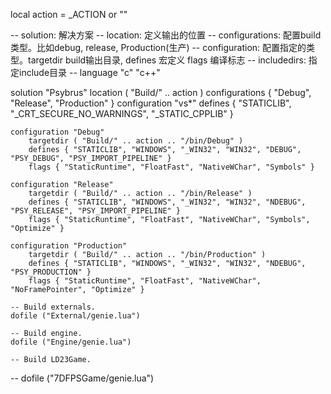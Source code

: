 local action = _ACTION or ""

-- solution: 解决方案
-- location: 定义输出的位置
-- configurations: 配置build类型。比如debug, release, Production(生产)
-- configuration: 配置指定的类型。targetdir build输出目录, defines 宏定义 flags 编译标志
-- includedirs: 指定include目录 
-- language "c" "c++"

solution "Psybrus"
	location ( "Build/" .. action )
	configurations { "Debug", "Release", "Production" }
	configuration "vs*"
		defines { "STATICLIB", "_CRT_SECURE_NO_WARNINGS", "_STATIC_CPPLIB" }	

	configuration "Debug"
		targetdir ( "Build/" .. action .. "/bin/Debug" )
		defines { "STATICLIB", "WINDOWS", "_WIN32", "WIN32", "DEBUG", "PSY_DEBUG", "PSY_IMPORT_PIPELINE" }
		flags { "StaticRuntime", "FloatFast", "NativeWChar", "Symbols" }

	configuration "Release"
		targetdir ( "Build/" .. action .. "/bin/Release" )
		defines { "STATICLIB", "WINDOWS", "_WIN32", "WIN32", "NDEBUG", "PSY_RELEASE", "PSY_IMPORT_PIPELINE" }
		flags { "StaticRuntime", "FloatFast", "NativeWChar", "Symbols", "Optimize" }

	configuration "Production"
		targetdir ( "Build/" .. action .. "/bin/Production" )
		defines { "STATICLIB", "WINDOWS", "_WIN32", "WIN32", "NDEBUG", "PSY_PRODUCTION" }
		flags { "StaticRuntime", "FloatFast", "NativeWChar", "NoFramePointer", "Optimize" }

	-- Build externals.
	dofile ("External/genie.lua")

	-- Build engine.
	dofile ("Engine/genie.lua")

	-- Build LD23Game.
--	dofile ("7DFPSGame/genie.lua")